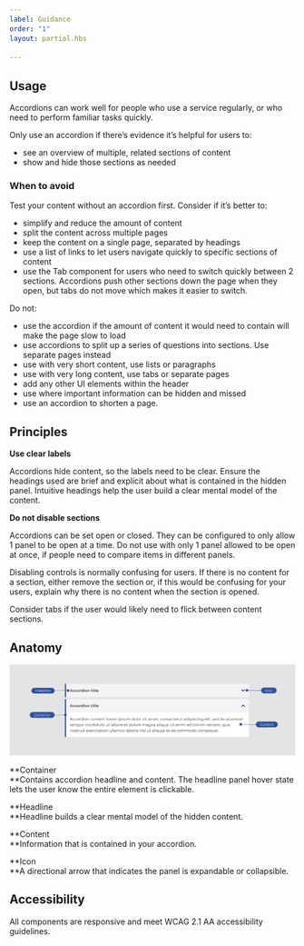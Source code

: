 ```yaml
---
label: Guidance
order: "1"
layout: partial.hbs

---
```

## Usage

Accordions can work well for people who use a service regularly, or who need to perform familiar tasks quickly.

Only use an accordion if there’s evidence it’s helpful for users to:

* see an overview of multiple, related sections of content
* show and hide those sections as needed

### When to avoid

Test your content without an accordion first. Consider if it’s better to:

* simplify and reduce the amount of content
* split the content across multiple pages
* keep the content on a single page, separated by headings
* use a list of links to let users navigate quickly to specific sections of content
* use the Tab component for users who need to switch quickly between 2 sections. Accordions push other sections down the page when they open, but tabs do not move which makes it easier to switch.

Do not:

* use the accordion if the amount of content it would need to contain will make the page slow to load
* use accordions to split up a series of questions into sections. Use separate pages instead
* use with very short content, use lists or paragraphs
* use with very long content, use tabs or separate pages
* add any other UI elements within the header
* use where important information can be hidden and missed
* use an accordion to shorten a page.

## 

## Principles

**Use clear labels**

Accordions hide content, so the labels need to be clear. Ensure the headings used are brief and explicit about what is contained in the hidden panel. Intuitive headings help the user build a clear mental model of the content.

**Do not disable sections**

Accordions can be set open or closed. They can be configured to only allow 1 panel to be open at a time. Do not use with only 1 panel allowed to be open at once, if people need to compare items in different panels.

Disabling controls is normally confusing for users. If there is no content for a section, either remove the section or, if this would be confusing for your users, explain why there is no content when the section is opened.

Consider tabs if the user would likely need to flick between content sections.

## 

## Anatomy

![](/uploads/accordion-anatomy-1.png)

**Container  
**Contains accordion headline and content. The headline panel hover state lets the user know the entire element is clickable.

**Headline  
**Headline builds a clear mental model of the hidden content.

**Content  
**Information that is contained in your accordion.

**Icon  
**A directional arrow that indicates the panel is expandable or collapsible.

## 

## Accessibility

All components are responsive and meet WCAG 2.1 AA accessibility guidelines.